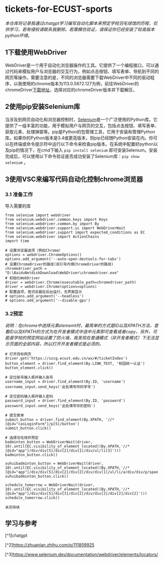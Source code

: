# tickets-for-ECUST-sports

_本仓库将记录我通过chatgpt学习编写自动化脚本来预定学校羽毛球馆的历程，仅供学习，若有侵权请联系我删除。若需模仿验证，请保证你已经安装了较高版本python坏境。_

## 1下载使用WebDriver
WebDriver是一个用于自动化浏览器操作的工具。它提供了一个编程接口，可以通过代码来模拟用户与浏览器的交互行为，例如点击按钮、填写表单、导航到不同的网页等操作。需要注意的是，不同的浏览器需要下载WebDriver中不同的驱动程序，以我使用的chrome版本为113.0.5672.127为例，前往WebDriver的chromeDriver[下载地址](https://sites.google.com/chromium.org/driver/?pli=1)，选择对应的chromeDriver版本并下载解压，

## 2使用pip安装Selenium库
当涉及到网页自动化和浏览器控制时，[Selenium](https://www.selenium.dev/documentation/)是一个广泛使用的Python库。它提供了一组丰富的功能，用于模拟用户与网页的交互，包括点击按钮、填写表单、获取元素、处理弹窗等。pip是Python的包管理工具，它用于安装和管理Python库。如果你的Python版本是3.4或更高版本，则pip已经随Python安装在内。你可以在终端或命令提示符中运行以下命令来检查pip版本。在系统中配置好python以及pip的情况下，在cmd下输入 `pip install selenium` 即可安装Selenium。安装完成后，可以使用以下命令验证是否成功安装了Selenium库：`pip show selenium` 。

## 3使用VSC来编写代码自动化控制chrome浏览器

### 3.1 准备工作
导入需要的库
```
from selenium import webdriver
from selenium.webdriver.common.keys import Keys
from selenium.webdriver.common.by import By
from selenium.webdriver.support.ui import WebDriverWait
from selenium.webdriver.support import expected_conditions as EC
from selenium.webdriver import ActionChains
import time

# 设置浏览器选项（例如Chrome）
options = webdriver.ChromeOptions()
options.add_argument('--auto-open-devtools-for-tabs')
# 设置ChromeDriver的路径(双引号内填ChromeDriver的路径)
chromedriver_path = "D:\BaiduNetdiskDownload\WebDriver\chromedriver.exe"
# 初始化WebDriver
driver = webdriver.Chrome(executable_path=chromedriver_path)
driver = webdriver.Chrome(options=options)
# 配置选项，使浏览器在后台运行，无界面显示
# options.add_argument('--headless')
# options.add_argument('--disable-gpu')
```
### 3.2预定
*说明：在chrome中选择元素elememt时，最简单的方式是ID以及XPATH方法，查看ID以及XPATH的方式为在开发者模式中选中元素即可查看或者copy，另外，可能是学校的预定网站设置了防火墙，我发现在普通模式（非开发者模式）下无法显示页面的全部内容，所以打开开发者模式是必须的。*
```
# 打开目标网页
driver.get('https://szcg.ecust.edu.cn/wx/#/ticketIndex')
button_element = driver.find_element(By.LINK_TEXT, '校园统一认证')
button_element.click()

# 定位账号输入框并输入账号
username_input = driver.find_element(By.ID, 'username')
username_input.send_keys('此处填写你的学号')

# 定位密码输入框并输入密码
password_input = driver.find_element(By.ID, 'password')
password_input.send_keys('此处填写你的密码')

# 提交表单
submit_button = driver.find_element(By.XPATH, '//*[@id="casLoginForm"]/p[5]/button')
submit_button.click()

# 选择羽毛球并预定
badminton_button = WebDriverWait(driver, 10).until(EC.visibility_of_element_located((By.XPATH,'//*[@id="app"]/div/div[5]/div[2]/div[1]/div/ul/li[3]')))
badminton_button.click()

xuhuibadminton_button = WebDriverWait(driver, 10).until(EC.visibility_of_element_located((By.XPATH,'//*[@id="app"]/div/div[5]/div[2]/div[2]/div/div[1]/ul/li/a/div/div/p/span')))
xuhuibadminton_button.click()

schedule_tomorrow = WebDriverWait(driver, 10).until(EC.visibility_of_element_located((By.XPATH,'//*[@id="app"]/div/div[5]/div[3]/div[2]/div/div[2]/div[2]/div[2]')))
schedule_tomorrow.click()

未完待续
```


## 学习与参考
[^1]chatgpt

[^2]https://zhuanlan.zhihu.com/p/111859925

[^3]https://www.selenium.dev/documentation/webdriver/elements/locators/
